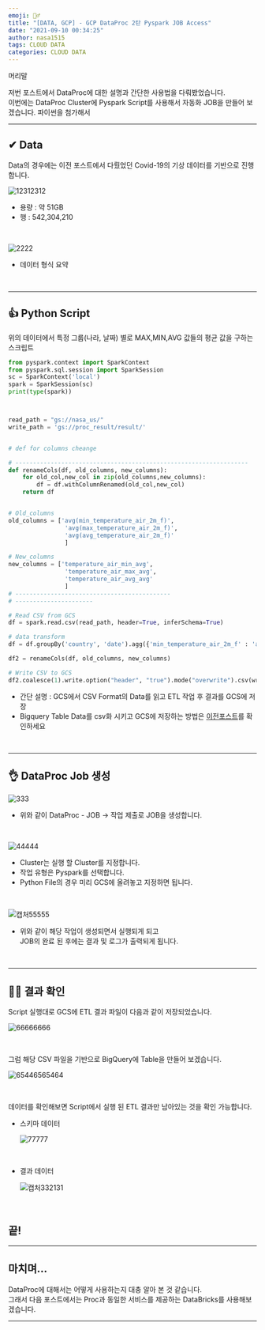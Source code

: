```yaml
---
emoji: 🤦‍♂️
title: "[DATA, GCP] - GCP DataProc 2탄 Pyspark JOB Access"
date: "2021-09-10 00:34:25"
author: nasa1515
tags: CLOUD DATA
categories: CLOUD DATA
---
```


  

머리말  

저번 포스트에서 DataProc에 대한 설명과 간단한 사용법을 다뤄봤었습니다.  
이번에는 DataProc Cluster에 Pyspark Script를 사용해서 
자동화 JOB을 만들어 보겠습니다. 파이썬을 첨가해서  

---

## ✔ Data

Data의 경우에는 이전 포스트에서 다뤘었던 Covid-19의 기상 데이터를 기반으로 진행합니다.  

![12312312](https://user-images.githubusercontent.com/69498804/116961186-9e637480-acdd-11eb-906f-9e340165dee1.JPG)

* 용량 : 약 51GB
* 행 : 542,304,210

<br/>


![2222](https://user-images.githubusercontent.com/69498804/116961225-bfc46080-acdd-11eb-930e-ec68574417e5.JPG)

* 데이터 형식 요약

<br/>


---

## 👍 Python Script

위의 데이터에서 특정 그룹(나라, 날짜) 별로 MAX,MIN,AVG 값들의 평균 값을 구하는 스크립트 

```python
from pyspark.context import SparkContext
from pyspark.sql.session import SparkSession
sc = SparkContext('local')
spark = SparkSession(sc)
print(type(spark))



read_path = "gs://nasa_us/"
write_path = 'gs://proc_result/result/'


# def for columns cheange

# ------------------------------------------------------------------
def renameCols(df, old_columns, new_columns):
    for old_col,new_col in zip(old_columns,new_columns):
        df = df.withColumnRenamed(old_col,new_col)
    return df


# Old_columns
old_columns = ['avg(min_temperature_air_2m_f)',
                'avg(max_temperature_air_2m_f)',
                'avg(avg_temperature_air_2m_f)'
                ]

# New_columns
new_columns = ['temperature_air_min_avg',
                'temperature_air_max_avg',
                'temperature_air_avg_avg'
                ]
# --------------------------------------------
# ----------------------

# Read CSV from GCS
df = spark.read.csv(read_path, header=True, inferSchema=True)

# data transform
df = df.groupBy('country', 'date').agg({'min_temperature_air_2m_f' : 'avg', 'max_temperature_air_2m_f' : 'avg', 'avg_temperature_air_2m_f' : 'avg'})

df2 = renameCols(df, old_columns, new_columns)

# Write CSV to GCS
df2.coalesce(1).write.option("header", "true").mode("overwrite").csv(write_path)
```

* 간단 설명 : GCS에서 CSV Format의 Data를 읽고 ETL 작업 후 결과를 GCS에 저장  
* Bigquery Table Data를 csv화 시키고 GCS에 저장하는 방법은 [이전포스트](https://nasa1515.tech/gcp_dataproc/)를 확인하세요


<br/>

---

## 👌 DataProc Job 생성


![333](https://user-images.githubusercontent.com/69498804/116962299-91945000-ace0-11eb-8e8f-20ea0f9f5b15.JPG)

* 위와 같이 DataProc - JOB -> 작업 제출로 JOB을 생성합니다.  

<br/>

![44444](https://user-images.githubusercontent.com/69498804/116962386-c6a0a280-ace0-11eb-96f5-aaaad00c4588.JPG)

* Cluster는 실행 할 Cluster를 지정합니다.
* 작업 유형은 Pyspark를 선택합니다. 
* Python File의 경우 미리 GCS에 올려놓고 지정하면 됩니다.  

<br/>


![캡처55555](https://user-images.githubusercontent.com/69498804/116962498-12ebe280-ace1-11eb-835a-2b85ed26c91c.JPG)

* 위와 같이 해당 작업이 생성되면서 실행되게 되고  
    JOB의 완료 된 후에는 결과 및 로그가 출력되게 됩니다.  

<br/>

---

## 🐱‍🏍 결과 확인

Script 실행대로 GCS에 ETL 결과 파일이 다음과 같이 저장되었습니다.  

![66666666](https://user-images.githubusercontent.com/69498804/116962590-5c3c3200-ace1-11eb-8614-8e54e3664677.JPG)


<br/>

그럼 해당 CSV 파일을 기반으로 BigQuery에 Table을 만들어 보겠습니다.  

![65446565464](https://user-images.githubusercontent.com/69498804/116962680-a0c7cd80-ace1-11eb-84fa-c3e8ca5a092b.JPG)

<br/>

데이터를 확인해보면 Script에서 실행 된 ETL 결과만 남아있는 것을 확인 가능합니다.

* 스키마 데이터

    ![77777](https://user-images.githubusercontent.com/69498804/116963266-59424100-ace3-11eb-9d2a-e3549f04bcae.JPG)

    <br/>

* 결과 데이터

    ![캡처332131](https://user-images.githubusercontent.com/69498804/116963305-76770f80-ace3-11eb-800d-7cb6f0762ef5.JPG)


    <br/>

## 끝!



---

## 마치며…  

  
DataProc에 대해서는 어떻게 사용하는지 대충 알아 본 것 같습니다.  
그래서 다음 포스트에서는 Proc과 동일한 서비스를 제공하는 DataBricks를 사용해보겠습니다.  


---

```toc
```